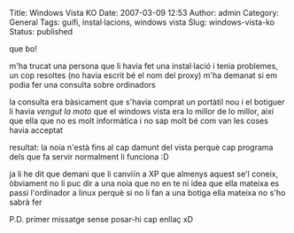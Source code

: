 Title: Windows Vista KO
Date: 2007-03-09 12:53
Author: admin
Category: General
Tags: guifi, instal·lacions, windows vista
Slug: windows-vista-ko
Status: published

que bo!

m'ha trucat una persona que li havia fet una instal·lació i tenia problemes, un cop resoltes (no havia escrit bé el nom del proxy) m'ha demanat si em podia fer una consulta sobre ordinadors

la consulta era bàsicament que s'havia comprat un portàtil nou i el botiguer li havia *vengut la moto* que el windows vista era lo millor de lo millor, així que ella que no es molt informàtica i no sap molt bé com van les coses havia acceptat

resultat: la noia n'està fins al cap damunt del vista perquè cap programa dels que fa servir normalment li funciona :D

ja li he dit que demani que li canviïn a XP que almenys aquest se'l coneix, òbviament no li puc dir a una noia que no en te ni idea que ella mateixa es passi l'ordinador a linux perquè si no li fan a una botiga ella mateixa no s'ho sabrà fer

P.D. primer missatge sense posar-hi cap enllaç xD
